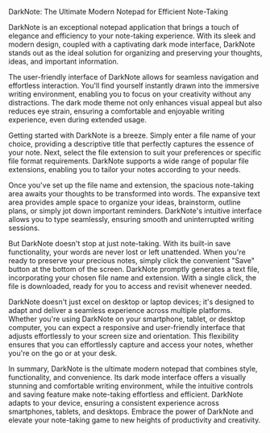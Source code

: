 DarkNote: The Ultimate Modern Notepad for Efficient Note-Taking

DarkNote is an exceptional notepad application that brings a touch of elegance and efficiency to your note-taking experience. With its sleek and modern design, coupled with a captivating dark mode interface, DarkNote stands out as the ideal solution for organizing and preserving your thoughts, ideas, and important information.

The user-friendly interface of DarkNote allows for seamless navigation and effortless interaction. You'll find yourself instantly drawn into the immersive writing environment, enabling you to focus on your creativity without any distractions. The dark mode theme not only enhances visual appeal but also reduces eye strain, ensuring a comfortable and enjoyable writing experience, even during extended usage.

Getting started with DarkNote is a breeze. Simply enter a file name of your choice, providing a descriptive title that perfectly captures the essence of your note. Next, select the file extension to suit your preferences or specific file format requirements. DarkNote supports a wide range of popular file extensions, enabling you to tailor your notes according to your needs.

Once you've set up the file name and extension, the spacious note-taking area awaits your thoughts to be transformed into words. The expansive text area provides ample space to organize your ideas, brainstorm, outline plans, or simply jot down important reminders. DarkNote's intuitive interface allows you to type seamlessly, ensuring smooth and uninterrupted writing sessions.

But DarkNote doesn't stop at just note-taking. With its built-in save functionality, your words are never lost or left unattended. When you're ready to preserve your precious notes, simply click the convenient "Save" button at the bottom of the screen. DarkNote promptly generates a text file, incorporating your chosen file name and extension. With a single click, the file is downloaded, ready for you to access and revisit whenever needed.

DarkNote doesn't just excel on desktop or laptop devices; it's designed to adapt and deliver a seamless experience across multiple platforms. Whether you're using DarkNote on your smartphone, tablet, or desktop computer, you can expect a responsive and user-friendly interface that adjusts effortlessly to your screen size and orientation. This flexibility ensures that you can effortlessly capture and access your notes, whether you're on the go or at your desk.

In summary, DarkNote is the ultimate modern notepad that combines style, functionality, and convenience. Its dark mode interface offers a visually stunning and comfortable writing environment, while the intuitive controls and saving feature make note-taking effortless and efficient. DarkNote adapts to your device, ensuring a consistent experience across smartphones, tablets, and desktops. Embrace the power of DarkNote and elevate your note-taking game to new heights of productivity and creativity.
